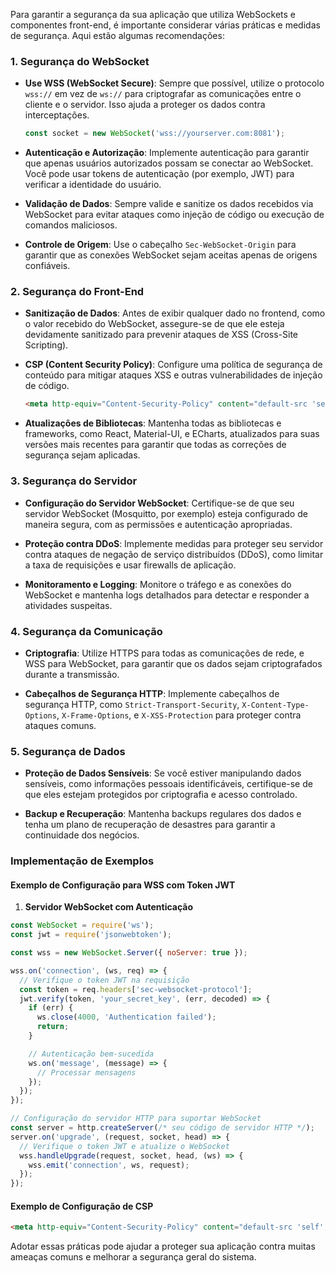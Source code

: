 Para garantir a segurança da sua aplicação que utiliza WebSockets e componentes front-end, é importante considerar várias práticas e medidas de segurança. Aqui estão algumas recomendações:

### 1. **Segurança do WebSocket**

- **Use WSS (WebSocket Secure)**: Sempre que possível, utilize o protocolo `wss://` em vez de `ws://` para criptografar as comunicações entre o cliente e o servidor. Isso ajuda a proteger os dados contra interceptações.
  
  ```javascript
  const socket = new WebSocket('wss://yourserver.com:8081');
  ```

- **Autenticação e Autorização**: Implemente autenticação para garantir que apenas usuários autorizados possam se conectar ao WebSocket. Você pode usar tokens de autenticação (por exemplo, JWT) para verificar a identidade do usuário.

- **Validação de Dados**: Sempre valide e sanitize os dados recebidos via WebSocket para evitar ataques como injeção de código ou execução de comandos maliciosos.

- **Controle de Origem**: Use o cabeçalho `Sec-WebSocket-Origin` para garantir que as conexões WebSocket sejam aceitas apenas de origens confiáveis.

### 2. **Segurança do Front-End**

- **Sanitização de Dados**: Antes de exibir qualquer dado no frontend, como o valor recebido do WebSocket, assegure-se de que ele esteja devidamente sanitizado para prevenir ataques de XSS (Cross-Site Scripting).

- **CSP (Content Security Policy)**: Configure uma política de segurança de conteúdo para mitigar ataques XSS e outras vulnerabilidades de injeção de código.

  ```html
  <meta http-equiv="Content-Security-Policy" content="default-src 'self'; script-src 'self' https://unpkg.com https://cdn.jsdelivr.net; connect-src 'self' ws://localhost:8081;">
  ```

- **Atualizações de Bibliotecas**: Mantenha todas as bibliotecas e frameworks, como React, Material-UI, e ECharts, atualizados para suas versões mais recentes para garantir que todas as correções de segurança sejam aplicadas.

### 3. **Segurança do Servidor**

- **Configuração do Servidor WebSocket**: Certifique-se de que seu servidor WebSocket (Mosquitto, por exemplo) esteja configurado de maneira segura, com as permissões e autenticação apropriadas.

- **Proteção contra DDoS**: Implemente medidas para proteger seu servidor contra ataques de negação de serviço distribuídos (DDoS), como limitar a taxa de requisições e usar firewalls de aplicação.

- **Monitoramento e Logging**: Monitore o tráfego e as conexões do WebSocket e mantenha logs detalhados para detectar e responder a atividades suspeitas.

### 4. **Segurança da Comunicação**

- **Criptografia**: Utilize HTTPS para todas as comunicações de rede, e WSS para WebSocket, para garantir que os dados sejam criptografados durante a transmissão.

- **Cabeçalhos de Segurança HTTP**: Implemente cabeçalhos de segurança HTTP, como `Strict-Transport-Security`, `X-Content-Type-Options`, `X-Frame-Options`, e `X-XSS-Protection` para proteger contra ataques comuns.

### 5. **Segurança de Dados**

- **Proteção de Dados Sensíveis**: Se você estiver manipulando dados sensíveis, como informações pessoais identificáveis, certifique-se de que eles estejam protegidos por criptografia e acesso controlado.

- **Backup e Recuperação**: Mantenha backups regulares dos dados e tenha um plano de recuperação de desastres para garantir a continuidade dos negócios.

### Implementação de Exemplos

#### **Exemplo de Configuração para WSS com Token JWT**

1. **Servidor WebSocket com Autenticação**

```javascript
const WebSocket = require('ws');
const jwt = require('jsonwebtoken');

const wss = new WebSocket.Server({ noServer: true });

wss.on('connection', (ws, req) => {
  // Verifique o token JWT na requisição
  const token = req.headers['sec-websocket-protocol'];
  jwt.verify(token, 'your_secret_key', (err, decoded) => {
    if (err) {
      ws.close(4000, 'Authentication failed');
      return;
    }

    // Autenticação bem-sucedida
    ws.on('message', (message) => {
      // Processar mensagens
    });
  });
});

// Configuração do servidor HTTP para suportar WebSocket
const server = http.createServer(/* seu código de servidor HTTP */);
server.on('upgrade', (request, socket, head) => {
  // Verifique o token JWT e atualize o WebSocket
  wss.handleUpgrade(request, socket, head, (ws) => {
    wss.emit('connection', ws, request);
  });
});
```

#### **Exemplo de Configuração de CSP**

```html
<meta http-equiv="Content-Security-Policy" content="default-src 'self'; script-src 'self' https://unpkg.com https://cdn.jsdelivr.net; connect-src 'self' wss://yourserver.com:8081;">
```

Adotar essas práticas pode ajudar a proteger sua aplicação contra muitas ameaças comuns e melhorar a segurança geral do sistema.